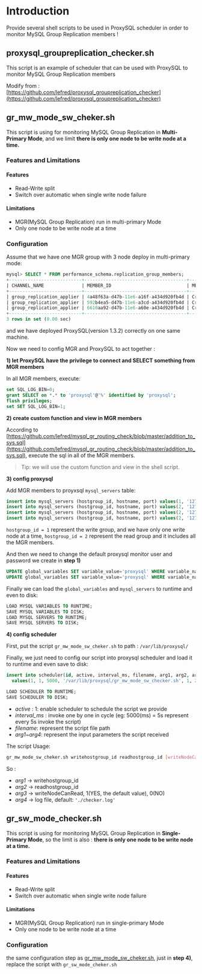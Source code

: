 # Introduction

Provide several shell scripts to be used in ProxySQL scheduler in order to monitor MySQL Group Replication members !

## proxysql_groupreplication_checker.sh

This script is an example of scheduler that can be used with ProxySQL to monitor MySQL Group Replication members

Modify from : [https://github.com/lefred/proxysql_groupreplication_checker](https://github.com/lefred/proxysql_groupreplication_checker)

## gr_mw_mode_sw_cheker.sh

This script is using for monitoring MySQL Group Replication in **Multi-Primary Mode**, and we limit **there is only one node to be write node at a time.**

### Features and Limitations

#### Features

- Read-Write split
- Switch over automatic when single write node failure

#### Limitations

- MGR(MySQL Group Replication) run in multi-primary Mode
- Only one node to be write node at a time

### Configuration

Assume that we have one MGR group with 3 node deploy in multi-primary mode:

```sql
mysql> SELECT * FROM performance_schema.replication_group_members;
+---------------------------+--------------------------------------+-------------+-------------+--------------+
| CHANNEL_NAME              | MEMBER_ID                            | MEMBER_HOST | MEMBER_PORT | MEMBER_STATE |
+---------------------------+--------------------------------------+-------------+-------------+--------------+
| group_replication_applier | 4a48f63a-d47b-11e6-a16f-a434d920fb4d | CrazyPig-PC |       24801 | ONLINE       |
| group_replication_applier | 592b4ea5-d47b-11e6-a3cd-a434d920fb4d | CrazyPig-PC |       24802 | ONLINE       |
| group_replication_applier | 6610aa92-d47b-11e6-a60e-a434d920fb4d | CrazyPig-PC |       24803 | ONLINE       |
+---------------------------+--------------------------------------+-------------+-------------+--------------+
3 rows in set (0.00 sec)
```

and we have deployed ProxySQL(version 1.3.2) correctly on one same machine.

Now we need to config MGR and ProxySQL to act together :

**1) let ProxySQL have the privilege to connect and SELECT something from MGR members**

In all MGR members, execute:

```sql
set SQL_LOG_BIN=0;
grant SELECT on *.* to 'proxysql'@'%' identified by 'proxysql';
flush privileges;
set SET SQL_LOG_BIN=1;
```

**2) create custom function and view in MGR members**

According to [https://github.com/lefred/mysql_gr_routing_check/blob/master/addition_to_sys.sql](https://github.com/lefred/mysql_gr_routing_check/blob/master/addition_to_sys.sql), execute the sql in all of the MGR members.

> Tip: we will use the custom function and view in the shell script.

**3) config proxysql**

Add MGR members to proyxsql `mysql_servers` table:

```sql
insert into mysql_servers (hostgroup_id, hostname, port) values(1, '127.0.0.1', 24801);
insert into mysql_servers (hostgroup_id, hostname, port) values(2, '127.0.0.1', 24801);
insert into mysql_servers (hostgroup_id, hostname, port) values(2, '127.0.0.1', 24802);
insert into mysql_servers (hostgroup_id, hostname, port) values(2, '127.0.0.1', 24803);
```

`hostgroup_id = 1` represent the write group, and we have only one write node at a time, `hostgroup_id = 2` represent the read group and it includes all the MGR members.

And then we need to change the default proxysql monitor user and password we create in **step 1)**

```sql
UPDATE global_variables SET variable_value='proxysql' WHERE variable_name='mysql-monitor_username';
UPDATE global_variables SET variable_value='proxysql' WHERE variable_name='mysql-monitor_password';
```

Finally we can load the `global_variables` and `mysql_servers` to runtime and even to disk:

```sql
LOAD MYSQL VARIABLES TO RUNTIME;
SAVE MYSQL VARIABLES TO DISK;
LOAD MYSQL SERVERS TO RUNTIME;
SAVE MYSQL SERVERS TO DISK;
```

**4) config scheduler**

First, put the script `gr_mw_mode_sw_cheker.sh` to path : `/var/lib/proxysql/`

Finally, we just need to config our script into proxysql scheduler and load it to runtime and even save to disk:

```sql
insert into scheduler(id, active, interval_ms, filename, arg1, arg2, arg3, arg4)
  values(1, 1, 5000, '/var/lib/proxysql/gr_mw_mode_sw_checker.sh', 1, 2, 1, '/var/lib/proxysql/checker.log');

LOAD SCHEDULER TO RUNTIME;
SAVE SCHEDULER TO DISK;
```

- *active* : 1: enable scheduler to schedule the script we provide
- *interval_ms* : invoke one by one in cycle (eg: 5000(ms) = 5s represent every 5s invoke the script)
- *filename*: represent the script file path
- *arg1~arg4*: represent the input parameters the script received

The script Usage:

```bash
gr_mw_mode_sw_cheker.sh writehostgroup_id readhostgroup_id [writeNodeCanRead] [log file]
```

So :

- *arg1* -> writehostgroup_id
- *arg2* -> readhostgroup_id
- *arg3* -> writeNodeCanRead, 1(YES, the default value), 0(NO)
- *arg4* -> log file, default: `'./checker.log'`

## gr_sw_mode_checker.sh

This script is using for monitoring MySQL Group Replication in **Single-Primary Mode**, so the limit is also : **there is only one node to be write node at a time.**

### Features and Limitations

#### Features

- Read-Write split
- Switch over automatic when single write node failure

#### Limitations

- MGR(MySQL Group Replication) run in single-primary Mode
- Only one node to be write node at a time

### Configuration

the same configuration step as [gr_mw_mode_sw_cheker.sh](https://github.com/ZzzCrazyPig/proxysql_groupreplication_checker#gr_mw_mode_sw_cheker.sh), just in **step 4)**, replace the script with `gr_sw_mode_cheker.sh`
